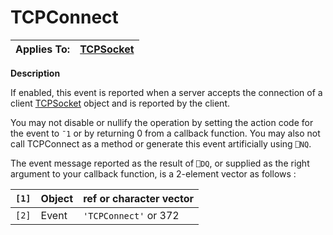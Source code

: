 




<h1 class="heading"><span class="name">TCPConnect</span></h1>

| Applies To: | [TCPSocket](./tcpsocket.md) |
| --- | ---  |


**Description**


If enabled, this event is reported when a server accepts the connection of a client [TCPSocket](./tcpsocket.md) object and is reported by the client.


You may not disable or nullify the operation by setting the action code for the event to `¯1` or by returning 0 from a callback function. You may also not call TCPConnect as a method or generate this event artificially using `⎕NQ`.


The event message reported as the result of `⎕DQ`, or supplied as the right argument to your callback function, is a 2-element vector as follows :


| `[1]` | Object | ref or character vector |
| --- | --- | ---  |
| `[2]` | Event | `'TCPConnect'` or 372 |



